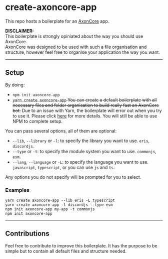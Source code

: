 # create-axoncore-app

This repo hosts a boilerplate for an [AxonCore](https://github.com/Khaazz/AxonCore) app.  

**DISCLAIMER:**  
This boilerplate is strongly opiniated about the way you should use AxonCore.  
AxonCore was designed to be used with such a file organisation and structure, however feel free to organise your application the way you want.

---

## Setup

By doing:

- `npm init axoncore-app`  
- ~~`yarn create axoncore-app`
You can create a default boilerplate with all necessary files and folder organisation to build really fast an AxonCore bot.~~ Due to an issue with Yarn, the boilerplate will error out when you try to use it. Please click [here](https://github.com/yarnpkg/yarn/issues/7983) for more details. You will still be able to use NPM to complete setup.

You can pass several options, all of them are optional:

- `--lib`, `--library` or `-l`: to specify the library you want to use. `eris`, `discordjs`.
- `--type` or `-t`: to specify the module system you want to use. `commonjs`, `esm`.
- `--lang`, `--language` or `-L`: to specify the language you want to use. `javascript`, `typescript`, or you can use `js` and `ts`.

Any options you do not specify will be prompted for you to select.

### Examples 
`yarn create axoncore-app --lib eris -L typescript`  
`yarn create axoncore-app -l discordjs --type esm`  
`npm init axoncore-app my-app -t commonjs`  
`npm init axoncore-app`

---

## Contributions

Feel free to contribute to improve this boilerplate. It has the purpose to be simple but to contain all default files and structure needed.
